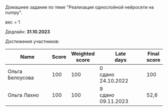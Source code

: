 Домашнее задание по теме "Реализация однослойной нейросети на numpy".

вес = 1

Дедлайн: **31.10.2023**

Достижения участников:

| Name               | Score | Weighted<br>score | Late<br>days                 | Final<br>score |
| ------------------ | ----- | ----------------- | ---------------------------- | -------------- |
| Ольга Белоусова | 100 | 100 | 0<br />сдано 24.10.2022 | 100 |
| Ольга Лахно | 100 | 100 | 9<br />сдано 09.11.2023 | 52,6 |

